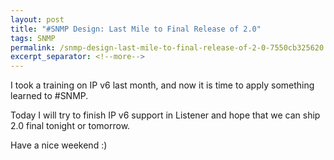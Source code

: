 ```yaml
---
layout: post
title: "#SNMP Design: Last Mile to Final Release of 2.0"
tags: SNMP
permalink: /snmp-design-last-mile-to-final-release-of-2-0-7550cb325620
excerpt_separator: <!--more-->
---
```

I took a training on IP v6 last month, and now it is time to apply something learned to #SNMP.

Today I will try to finish IP v6 support in Listener and hope that we can ship 2.0 final tonight or tomorrow.

Have a nice weekend :)
<!--more-->